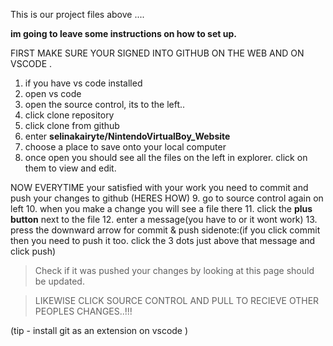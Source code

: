 This is our project files above ....

**im going to leave some instructions on how to set up.**



FIRST MAKE SURE YOUR SIGNED INTO GITHUB ON THE WEB AND ON VSCODE .


>
1. if you have vs code installed
2. open vs code
3. open the source control, its to the left..
4. click clone repository
5. click clone from github
6. enter **selinakairyte/NintendoVirtualBoy_Website**
7. choose a place to save onto your local computer
8. once open you should see all the files on the left in explorer. click on them to view and edit.




>
   NOW EVERYTIME your satisfied with your work you need to commit and push your changes to github (HERES HOW)
9. go to source control again on left
10. when you make a change you will see a file there
11. click the **plus button** next to the file
12. enter a message(you have to or it wont work)
13. press the downward arrow for commit & push             sidenote:(if you click commit then you need to push it too. click the 3 dots just above that message and click push)



>Check if it was pushed your changes by looking at this page should be updated.




>LIKEWISE CLICK SOURCE CONTROL AND PULL TO RECIEVE OTHER PEOPLES CHANGES..!!!


(tip - install git as an extension on vscode )
